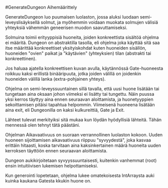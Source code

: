 #GenerateDungeon Aihemäärittely

GenerateDungeon luo puumaisen luolaston, jossa aluksi luodaan semi-leveyslisäyksellä solmut, ja myöhemmin voidaan muokata solmujen välisiä yhteyksiä vähemmän geneerisen muodon saavuttamiseksi.

Solmuina toimii erityyppisiä huoneita, joiden konkreettista sisältöä ohjelma ei määritä. Dungeon on abstraktilla tasolla, eli ohjelma joka käyttää sitä saa itse määrittää konkreettiset yksityiskohdat kuten huoneiden sisällön, huoneiden "ovien" paikat ja "käytävien" (yhteyksien) tilan (abstrakti tai konkreettinen).

Jos haluaa ajatella konkreettisen kuvan avulla, käytännössä Gate-huoneesta roikkuu kaksi erillistä binääripuuta, jotka joiden välillä on joidenkin huoneiden välillä lanka (extra-pohjainen yhteys).

Ohjelma on semi-leveyssuuntainen sillä tavalla, että uusi huone lisätään tai tungetaan aina oksaan johon viimeksi ei lisätty tai tungettu.
Näin puussa yksi kerros täyttyy aina ennen seuraavan aloittamista, ja huonetyyppien sekoittamisen pitäisi tapahtua helpommin. Viimeisenä huoneena lisätään aina exit, eli Dungeonilla on kaksi kulkureittiä, Gate ja Exit.

Lähteet tulevat merkityiksi sitä mukaa kun löydän hyödyllisiä lähteitä. Tähän mennessä olen tehnyt tätä päästäni.

Ohjelman Aikavaativuus on suoraan verrannollinen luolaston kokoon. Uuden huoneen sijoittamisen aikavaativuus riippuu "syvyydestä", joka kasvaa erittäin hitaasti, koska tarvitaan aina kaksinkertainen määrä huoneita uuden kerroksen täyttöön ennen seuraavan aloittamista.

Dungeon aukikirjoitetaan syvyyssuuntaisesti, kuitenkin vanhemmat (root) ensin intuitiivisen lukemisen helpottamiseksi.

Kun generointi lopetetaan, ohjelma lukee omatekoisesta IntArraysta auki kuinka kaukana Gatesta kkukin huone on.
